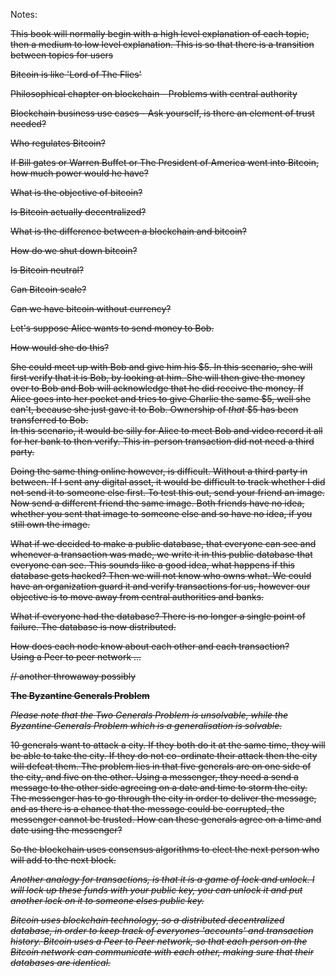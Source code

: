 Notes:

~~This book will normally begin with a high level explanation of each topic, then a medium to low level explanation. This is so that there is a transition between topics for users~~

~~Bitcoin is like 'Lord of The Flies'~~

~~Philosophical chapter on blockchain - Problems with central authority~~

~~Blockchain business use cases - Ask yourself, is there an element of trust needed?~~

~~Who regulates Bitcoin?~~

~~If Bill gates or Warren Buffet or The President of America went into Bitcoin, how much power would he have?~~

~~What is the objective of bitcoin?~~

~~Is Bitcoin actually decentralized?~~

~~What is the difference between a blockchain and bitcoin?~~

~~How do we shut down bitcoin?~~

~~Is Bitcoin neutral?~~

~~Can Bitcoin scale?~~

~~Can we have bitcoin without currency?~~

~~Let's suppose Alice wants to send money to Bob.~~

~~How would she do this?~~

~~She could meet up with Bob and give him his $5. In this scenario, she will first verify that it is Bob, by looking at him. She will then give the money over to Bob and Bob will acknowledge that he did receive the money. If Alice goes into her pocket and tries to give Charlie the same $5, well she can't, because she just gave it to Bob. Ownership of _that_ $5 has been transferred to Bob.  
In this scenario, it would be silly for Alice to meet Bob and video record it all for her bank to then verify. This in-person transaction did not need a third party.~~

~~Doing the same thing online however, is difficult. Without a third party in between. If I sent any digital asset, it would be difficult to track whether I did not send it to someone else first. To test this out, send your friend an image. Now send a different friend the same image. Both friends have no idea, whether you sent that image to someone else and so have no idea, if you still own the image.~~

~~What if we decided to make a public database, that everyone can see and whenever a transaction was made, we write it in this public database that everyone can see. This sounds like a good idea, what happens if this database gets hacked? Then we will not know who owns what. We could have an organization guard it and verify transactions for us, however our objective is to move away from central authorities and banks.~~

~~What if everyone had the database? There is no longer a single point of failure. The database is now distributed.~~

~~How does each node know about each other and each transaction?  
Using a Peer to peer network ...~~

~~// another throwaway possibly~~

~~**The Byzantine Generals Problem**~~

~~_Please note that the Two Generals Problem is unsolvable, while the Byzantine Generals Problem which is a generalisation is solvable._~~

~~10 generals want to attack a city. If they both do it at the same time, they will be able to take the city. If they do not co-ordinate their attack then the city will defeat them. The problem lies in that five generals are on one side of the city, and five on the other. Using a messenger, they need a send a message to the other side agreeing on a date and time to storm the city. The messenger has to go through the city in order to deliver the message, and as there is a chance that the message could be corrupted, the messenger cannot be trusted. How can these generals agree on a time and date using the messenger?~~

~~So the blockchain uses consensus algorithms to elect the next person who will add to the next block.~~

~~_Another analogy for transactions, is that it is a game of lock and unlock. I will lock up these funds with your public key, you can unlock it and put another lock on it to someone elses public key._~~

~~_Bitcoin uses blockchain technology, so a distributed decentralized database, in order to keep track of everyones 'accounts' and transaction history. Bitcoin uses a Peer to Peer network, so that each person on the Bitcoin network can communicate with each other, making sure that their databases are identical._~~





